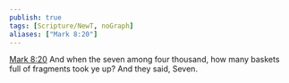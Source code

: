 ```yaml
---
publish: true
tags: [Scripture/NewT, noGraph]
aliases: ["Mark 8:20"]
---
```

[Mark 8:20](https://churchofjesuschrist.org/study/scriptures/nt/mark/8?lang=eng&id=p20#p20) And when the seven among four thousand, how many baskets full of fragments took ye up? And they said, Seven.
